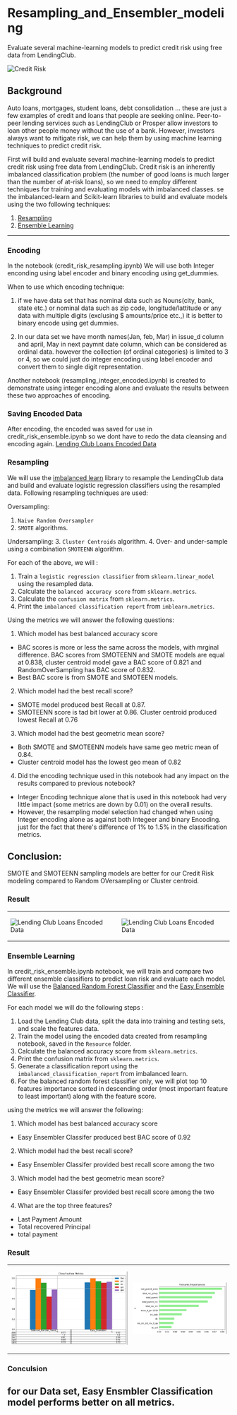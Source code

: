 # Resampling_and_Ensembler_modeling
Evaluate several machine-learning models to predict credit risk using free data from LendingClub.

![Credit Risk](Resources/credit-risk.jpg)

## Background

Auto loans, mortgages, student loans, debt consolidation ... these are just a few examples of credit and loans that people are seeking online. Peer-to-peer lending services such as LendingClub or Prosper allow investors to loan other people money without the use of a bank. However, investors always want to mitigate risk, we can help them by using machine learning techniques to predict credit risk.

First will build and evaluate several machine-learning models to predict credit risk using free data from LendingClub. Credit risk is an inherently imbalanced classification problem (the number of good loans is much larger than the number of at-risk loans), so we need to employ different techniques for training and evaluating models with imbalanced classes. se the imbalanced-learn and Scikit-learn libraries to build and evaluate models using the two following techniques:

1. [Resampling](#Resampling)
2. [Ensemble Learning](#Ensemble-Learning)

---

### Encoding

In the notebook (credit_risk_resampling.ipynb) We will use both Integer enconding using label encoder and binary encoding using get_dummies. 

When to use which encoding technique: 

1. if we have data set that has nominal data such as Nouns(city, bank, state etc.) or nominal data such as zip code, longitude/lattitude or any data with multiple digits (exclusing $ amounts/price etc.,) it is better to binary encode using get dummies. 

2. In our data set we have month names(Jan, feb, Mar) in issue_d column and april, May in next paymnt date column, which can be considered as ordinal data. however the collection (of ordinal categories) is limited to 3 or 4, so we could just do integer encoding using label encoder and convert them to single digit representation. 

Another notebook (resampling_integer_encoded.ipynb) is created to demonstrate using integer encoding alone and evaluate the results between these two approaches of encoding. 

### Saving Encoded Data

After encoding, the encoded was saved for use in credit_risk_ensemble.ipynb so we dont have to redo the data cleansing and encoding again. 
[Lending Club Loans Encoded Data](Resources/credit_risk_encoded.zip)

### Resampling

We will use the [imbalanced learn](https://imbalanced-learn.readthedocs.io) library to resample the LendingClub data and build and evaluate logistic regression classifiers using the resampled data. Following resampling techniques are used:

Oversampling:
1. `Naive Random Oversampler` 
2. `SMOTE` algorithms.

Undersampling:
3. `Cluster Centroids` algorithm.
4. Over- and under-sample using a combination `SMOTEENN` algorithm.

For each of the above, we will :

1. Train a `logistic regression classifier` from `sklearn.linear_model` using the resampled data.
2. Calculate the `balanced accuracy score` from `sklearn.metrics`.
3. Calculate the `confusion matrix` from `sklearn.metrics`.
4. Print the `imbalanced classification report` from `imblearn.metrics`.

Using the metrics we will answer the following questions:

1. Which model has best balanced accuracy score
* BAC scores is more or less the same across the models, with mrginal difference. BAC scores from SMOTEENN and SMOTE models are equal at 0.838, cluster centroid model gave a BAC score of 0.821 and RandomOverSampling has  BAC score of 0.832. 
* Best BAC score is from SMOTE and SMOTEEN models. 

2. Which model had the best recall score?
* SMOTE model produced best Recall at 0.87. 
* SMOTEENN score is tad bit lower at 0.86. Cluster centroid produced lowest Recall at 0.76

3. Which model had the best geometric mean score?
* Both SMOTE and SMOTEENN models have same geo metric mean of 0.84.
* Cluster centroid model has the lowest geo mean of 0.82

4. Did the encoding technique used in this notebook had any impact on the results compared to previous notebook?
* Integer Encoding technique alone that is used in this notebook had very little impact (some metrics are down by 0.01) on the overall results.
* However, the resampling model selection had changed when using Integer encoding alone as against both Integeer and binary Encoding. just for the fact that there's difference of 1% to 1.5% in the classification metrics.  

## Conclusion:
SMOTE and SMOTEENN sampling models are better for our Credit Risk modeling compared to Random OVersampling  or Cluster centroid. 


### Result

<table> <tr> <td>

![Lending Club Loans Encoded Data](Resources/clf_metric_double_encode.PNG)
</td>
<td>

![Lending Club Loans Encoded Data](Resources/clf_metric_integer_encode.PNG)
</tr>
</table>

### Ensemble Learning

In credit_risk_ensemble.ipynb notebook, we will train and compare two different ensemble classifiers to predict loan risk and evaluate each model. We will use the [Balanced Random Forest Classifier](https://imbalanced-learn.readthedocs.io/en/stable/generated/imblearn.ensemble.BalancedRandomForestClassifier.html#imblearn-ensemble-balancedrandomforestclassifier) and the [Easy Ensemble Classifier](https://imbalanced-learn.readthedocs.io/en/stable/generated/imblearn.ensemble.EasyEnsembleClassifier.html#imblearn-ensemble-easyensembleclassifier). 

For each model we will do the following steps :

1. Load the Lending Club data, split the data into training and testing sets, and scale the features data.
2. Train the model using the encoded data created from resampling notebook, saved in the `Resource` folder.
3. Calculate the balanced accuracy score from `sklearn.metrics`.
4. Print the confusion matrix from `sklearn.metrics`.
5. Generate a classification report using the `imbalanced_classification_report` from imbalanced learn.
6. For the balanced random forest classifier only, we will plot top 10 features importance sorted in descending order (most important feature to least important) along with the feature score.

using the metrics we will answer the following:

1. Which model has best balanced accuracy score
* Easy Ensembler Classifer produced best BAC score of 0.92

2. Which model had the best recall score?
* Easy Ensembler Classifer provided best recall score among the two

3. Which model had the best geometric mean score?
* Easy Ensembler Classifer provided best recall score among the two

4. What are the top three features?
* Last Payment Amount
* Total recovered Principal
* total payment

### Result

<table> <tr> <td>

![Lending Club Loans Encoded Data](Resources/ensembler_clf_metrics.PNG)
</td>
<td>

![Lending Club Loans Encoded Data](Resources/feature_importance.PNG)
</tr>
</table>

### Conculsion
for our Data set, Easy Ensmbler Classification model performs better on all metrics. 
---

